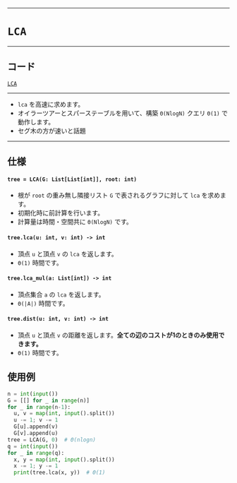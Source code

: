 _____

# `LCA`

_____

## コード

[`LCA`](https://github.com/titanium-22/Library_py/blob/main/Graph/LCA.py)
<!-- code=https://github.com/titanium-22/Library_py/blob/main/Graph\LCA.py -->

_____

- `lca` を高速に求めます。
- オイラーツアーとスパーステーブルを用いて、構築 `Θ(NlogN)` クエリ `Θ(1)` で動作します。
- セグ木の方が速いと話題

_____

## 仕様

#### `tree = LCA(G: List[List[int]], root: int)`
- 根が `root` の重み無し隣接リスト `G` で表されるグラフに対して `lca` を求めます。
- 初期化時に前計算を行います。
- 計算量は時間・空間共に `Θ(NlogN)` です。

#### `tree.lca(u: int, v: int) -> int`
- 頂点 `u` と頂点 `v` の `lca` を返します。
- `Θ(1)` 時間です。

#### `tree.lca_mul(a: List[int]) -> int`
- 頂点集合 `a` の `lca` を返します。
- `Θ(|A|)` 時間です。

#### `tree.dist(u: int, v: int) -> int`
- 頂点 `u` と頂点 `v` の距離を返します。**全ての辺のコストが1のときのみ使用できます。**
- `Θ(1)` 時間です。


## 使用例

```python
n = int(input())
G = [[] for _ in range(n)]
for _ in range(n-1):
  u, v = map(int, input().split())
  u -= 1; v -= 1
  G[u].append(v)
  G[v].append(u)
tree = LCA(G, 0)  # Θ(nlogn)
q = int(input())
for _ in range(q):
  x, y = map(int, input().split())
  x -= 1; y -= 1
  print(tree.lca(x, y))  # Θ(1)
```

